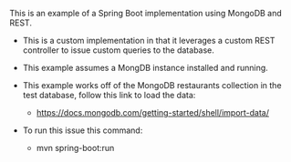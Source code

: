 This is an example of a Spring Boot implementation using MongoDB and REST.
* This is a custom implementation in that it leverages a custom REST controller to issue custom queries to the database.

* This example assumes a MongDB instance installed and running.

* This example works off of the MongoDB restaurants collection in the test database, follow this link to load the data: 
  -  https://docs.mongodb.com/getting-started/shell/import-data/

* To run this issue this command:
  - mvn spring-boot:run


